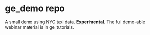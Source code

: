 # ge_demo repo

A small demo using NYC taxi data. **Experimental**. The full demo-able webinar material is in ge_tutorials.

